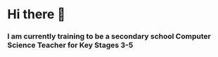 # Hi there 👋
### I am currently training to be a secondary school Computer Science Teacher for Key Stages 3-5

